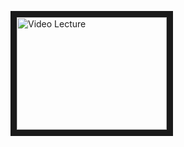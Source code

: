 <a href="http://www.youtube.com/watch?feature=player_embedded&v=YOUTUBE_VIDEO_ID_HERE
" target="_blank"><img src="http://img.youtube.com/vi/sJpvz73OG_E/0.jpg" 
alt="Video Lecture" width="240" height="180" border="10" /></a>
